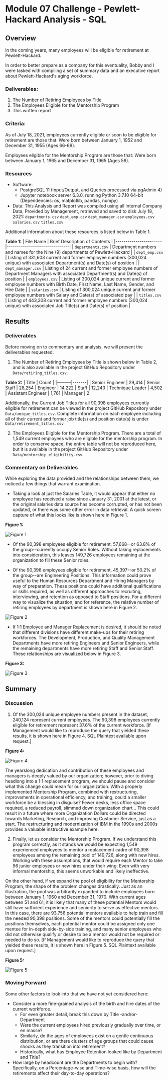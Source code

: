 # Module 07 Challenge - Pewlett-Hackard Analysis - SQL

## Overview

In the coming years, many employees will be eligible for retirement at Pewlett-Hackard.

In order to better prepare as a company for this eventuality, Bobby and I were tasked
with compiling a set of summary data and an executive report about Pewlett-Hackard's
aging workforce.

### Deliverables:
1. The Number of Retiring Employees by Title
2. The Employees Eligible for the Mentorship Program
3. This written report

### Criteria:
As of July 18, 2021, employees currently eligible or soon to be eligible for retirement are those that: Were born between January 1, 1952 and December 31, 1955 (Ages 66-69).

Employees eligible for the Mentorship Program are those that: Were born between January 1, 1965 and December 31, 1965 (Ages 56).

### Resources

- Software:
	- PostgreSQL 11 (Input/Output, and Queries processed via pgAdmin 4)
	- Jupyter notebook server 6.3.0, running Python 3.7.10 64-bit (Dependencies: os, matplotlib, pandas, numpy)
- Data: This Analysis and Report was compiled using all Internal Company Data, Provided by Management, retrieved and saved to disk July 18, 2021:
	`departments.csv`
	`dept_emp.csv`
	`dept_manager.csv`
	`employees.csv`
	`salaries.csv`
	`titles.csv`

Additional information about these resources is listed below in Table 1.

**Table 1:**
| File Name             | Brief Description of Contents |
|-----------------------|-------------------------------|
| `departments.csv`     | Department numbers and names for the Nine (9) departments of Pewlett-Hackard |
| `dept_emp.csv`        | Listing of 331,603 current and former employee numbers (300,024 unique) with associated Department(s) and Date(s) of position |
| `dept_manager.csv`    | Listing of 24 current and former employee numbers of Department Managers with associated Department(s) and Date(s) of position |
| `employees.csv`       | Listing of 300,024 unique current and former employee numbers with Birth Date, First Name, Last Name, Gender, and Hire Date |
| `salaries.csv`        | Listing of 300,024 unique current and former employee numbers with Salary and Date(s) of associated pay |
| `titles.csv`          | Listing of 443,308 current and former employee numbers (300,024 unique) with associated Job Title(s) and Date(s) of position |

## Results

### Deliverables

Before moving on to commentary and analysis, we will present the deliverables requested.


1. The Number of Retiring Employees by Title is shown below in Table 2, and is also available in the project GitHub Repository under `Data/retiring_titles.csv`.

**Table 2:**
| Title | Count |
|-------|-------|
| Senior Engineer | 29,414
| Senior Staff | 28,254
| Engineer | 14,222
| Staff | 12,243
| Technique Leader | 4,502
| Assistant Engineer | 1,761
| Manager | 2

Additionally, the Current Job Titles for all 90,398 employees currently eligible for retirement can be viewed in the project GitHub Repository under `Data/unique_titles.csv`. Complete information on each employee including all of their current and former job title(s) and position date(s) is under `Data/retirement_titles.csv`

2. The Employees Eligible for the Mentorship Program. There are a total of 1,549 current employees who are eligible for the mentorship program.
In order to conserve space, the entire table will not be reproduced here, but it is available in the project GitHub Repository under `Data/mentorship_eligibility.csv`.

### Commentary on Deliverables

While exploring the data provided and the relationships between them, we noticed a few things that warrant examination.

- Taking a look at just the Salaries Table, it would appear that either no employee has received a raise since January 31, 2001 at the latest, or the original salaries data source has become corrupted, or has not been updated, or there was some other error in data retrieval. A quick screen capture of what this looks like is shown here in Figure 1.

**Figure 1:**

![Figure 1](Resources/Figure1.png "Figure 1")

- Of the 90,398 employees eligible for retirement, 57,668--or 63.8% of the group--currently occupy Senior Roles. Without taking replacements into consideration, this leaves 149,726 employees remaining at the organization to fill these Senior roles.

- Of the 90,398 employees eligible for retirement, 45,397--or 50.2% of the group--are Engineering Positions. This information could prove useful to the Human Resources Department and Hiring Managers by way of preparation. These positions could have additional qualifications or skills required, as well as different approaches to recruiting, interviewing, and retention as opposed to Staff positions. For a different way to visualize the situation, and for reference, the relative number of retiring employees by department is shown here in Figure 2.

![Figure 2](Resources/Figure2.png "Figure 2")



- If 1:1 Employee and Manager Replacement is desired, it should be noted that different divisions have different make-ups for their retiring workforces. The Development, Production, and Quality Management Departments have more retiring Engineers and Senior Engineers, while the remaining departments have more retiring Staff and Senior Staff. These relationships are visualized below in Figure 3.

**Figure 3:**

![Figure 3](Resources/Figure3.png "Figure 3")


## Summary

### Discussion

1. Of the 300,024 unique employee numbers present in the dataset, 240,124 represent current employees. The 90,398 employees currently eligible for retirement represent 37.6% of the current workforce. [If Management would like to reproduce the query that yielded these results, it is shown here in Figure 4. SQL Plaintext available upon request.]

**Figure 4:**

![Figure 4](Resources/Figure4.png "Figure 4")

The yearslong dedication and contribution of these employees and managers is deeply valued by our organization; however, prior to diving headlong into a 1:1 replacement program, we should pause and consider what this change could mean for our organization. With a properly implemented Mentorship Program, combined with restructuring, improvements in operational efficiency, and training, could a smaller workforce be a blessing in disguise? Fewer desks, less office space required, a reduced payroll, slimmed down organization chart... This could result in a future where more Organization Dollars could be directed towards Marketing, Research, and improving Customer Service, just as a start. The restructuring and modernization of IBM in the 1990s and 2000s provides a valuable instructive example here.

2. Finally, let us consider the Mentorship Program. If we understand this program correctly, as it stands we would be expecting 1,549 experienced employees to mentor a replacement cadre of 90,398 employees among the remaining pool of 149,726, along with new hires. Working with these assumptions, that would require each Mentor to take 96 junior employees or new hires under their wing. Even with very informal mentorship, this seems unworkable and likely ineffective.

On the other hand, if we expand the pool of eligibility for the Mentorship Program, the shape of the problem changes drastically. Just as an illustration, the pool was arbitrarily expanded to include employees born between January 1, 1960 and December 31, 1970. With current ages between 51 and 61, it is likely that many of these potential Mentors would still have sufficient experience and seniority to serve as effective mentors. In this case, there are 93,756 potential mentors available to help train and fill the needed 90,398 positions. Some of the mentors could potentially fill the positions themselves, each potential mentor could be assigned only one mentee for in-depth side-by-side training, and many senior employees who did not otherwise qualify or desire to be a mentor would not be required or needed to do so. [If Management would like to reproduce the query that yielded these results, it is shown here in Figure 5. SQL Plaintext available upon request.]

**Figure 5:**

![Figure 5](Resources/Figure5.png "Figure 5")

### Moving Forward

Some other factors to look into that we have not yet considered here:

- Consider a more fine-grained analysis of the birth and hire dates of the current workforce.
	- For even greater detail, break this down by Title -and/or- Department
	- Were the current employees hired previously gradually over time, or en masse?
	- Similarly, do the ages of employees exist on a gentle continuous distribution, or are there clusters of age groups that could cause shocks as they transition into retirement?
	- Historically, what has Employee Retention looked like by Department and Title?
- How large by headcount are the Departments to begin with? Specifically, on a Percentage-wise and Time-wise basis, how will the retirements affect their day-to-day operations?
